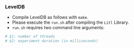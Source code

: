 ### LevelDB

- Compile LevelDB as follows with `make`.
- Please execute the `run.sh` after compiling the `Litl` Library.
- `run.sh` requires two command line arguments:
```bash
# $1: number of threads
# $2: experiment duration (in milliseconds)
```
